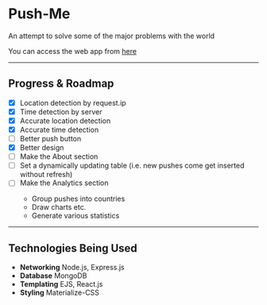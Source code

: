 # Push-Me
<p>An attempt to solve some of the major problems with the world</p>
<p>You can access the web app from <a href="https://pushmeapp.herokuapp.com"> here</a></p>
<hr />
<h2>Progress & Roadmap</h2>

- [x] Location detection by request.ip
- [x] Time detection by server
- [x] Accurate location detection
- [x] Accurate time detection
- [ ] Better push button
- [x] Better design
- [ ] Make the About section
- [ ] Set a dynamically updating table (i.e. new pushes come get inserted without refresh)
- [ ] Make the Analytics section
<ul><ul>
<li>Group pushes into countries</li>
<li>Draw charts etc.</li>
<li>Generate various statistics</li>
</ul></ul>
<hr />
<h2>Technologies Being Used</h2>
<ul>
<li><b>Networking</b> Node.js, Express.js</li>
<li><b>Database</b> MongoDB</li>
<li><b>Templating</b> EJS, React.js</li>
<li><b>Styling</b> Materialize-CSS</li>
</ul>
